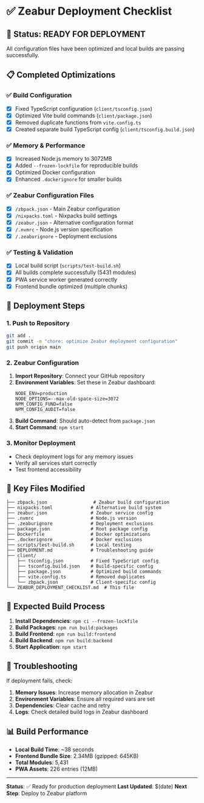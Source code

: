 # ✅ Zeabur Deployment Checklist

## 🎯 Status: READY FOR DEPLOYMENT

All configuration files have been optimized and local builds are passing successfully.

## 📋 Completed Optimizations

### ✅ Build Configuration
- [x] Fixed TypeScript configuration (`client/tsconfig.json`)
- [x] Optimized Vite build commands (`client/package.json`)
- [x] Removed duplicate functions from `vite.config.ts`
- [x] Created separate build TypeScript config (`client/tsconfig.build.json`)

### ✅ Memory & Performance
- [x] Increased Node.js memory to 3072MB
- [x] Added `--frozen-lockfile` for reproducible builds
- [x] Optimized Docker configuration
- [x] Enhanced `.dockerignore` for smaller builds

### ✅ Zeabur Configuration Files
- [x] `/zbpack.json` - Main Zeabur configuration
- [x] `/nixpacks.toml` - Nixpacks build settings
- [x] `/zeabur.json` - Alternative configuration format
- [x] `/.nvmrc` - Node.js version specification
- [x] `/.zeaburignore` - Deployment exclusions

### ✅ Testing & Validation
- [x] Local build script (`scripts/test-build.sh`)
- [x] All builds complete successfully (5431 modules)
- [x] PWA service worker generated correctly
- [x] Frontend bundle optimized (multiple chunks)

## 🚀 Deployment Steps

### 1. Push to Repository
```bash
git add .
git commit -m "chore: optimize Zeabur deployment configuration"
git push origin main
```

### 2. Zeabur Configuration
1. **Import Repository**: Connect your GitHub repository
2. **Environment Variables**: Set these in Zeabur dashboard:
   ```
   NODE_ENV=production
   NODE_OPTIONS=--max-old-space-size=3072
   NPM_CONFIG_FUND=false
   NPM_CONFIG_AUDIT=false
   ```
3. **Build Command**: Should auto-detect from `package.json`
4. **Start Command**: `npm start`

### 3. Monitor Deployment
- Check deployment logs for any memory issues
- Verify all services start correctly
- Test frontend accessibility

## 🔧 Key Files Modified

```
├── zbpack.json                 # Zeabur build configuration
├── nixpacks.toml              # Alternative build system
├── zeabur.json                # Zeabur service config
├── .nvmrc                     # Node.js version
├── .zeaburignore              # Deployment exclusions
├── package.json               # Root package config
├── Dockerfile                 # Docker optimizations
├── .dockerignore              # Docker exclusions
├── scripts/test-build.sh      # Local testing
├── DEPLOYMENT.md              # Troubleshooting guide
├── client/
│   ├── tsconfig.json          # Fixed TypeScript config
│   ├── tsconfig.build.json    # Build-specific config
│   ├── package.json           # Optimized build commands
│   ├── vite.config.ts         # Removed duplicates
│   └── zbpack.json            # Client-specific config
└── ZEABUR_DEPLOYMENT_CHECKLIST.md  # This file
```

## 🎯 Expected Build Process

1. **Install Dependencies**: `npm ci --frozen-lockfile`
2. **Build Packages**: `npm run build:packages`
3. **Build Frontend**: `npm run build:frontend`
4. **Build Backend**: `npm run build:backend`
5. **Start Application**: `npm start`

## 🚨 Troubleshooting

If deployment fails, check:

1. **Memory Issues**: Increase memory allocation in Zeabur
2. **Environment Variables**: Ensure all required vars are set
3. **Dependencies**: Clear cache and retry
4. **Logs**: Check detailed build logs in Zeabur dashboard

## 📊 Build Performance

- **Local Build Time**: ~38 seconds
- **Frontend Bundle Size**: 2.34MB (gzipped: 645KB)
- **Total Modules**: 5,431
- **PWA Assets**: 226 entries (12MB)

---

**Status**: ✅ Ready for production deployment
**Last Updated**: $(date)
**Next Step**: Deploy to Zeabur platform
